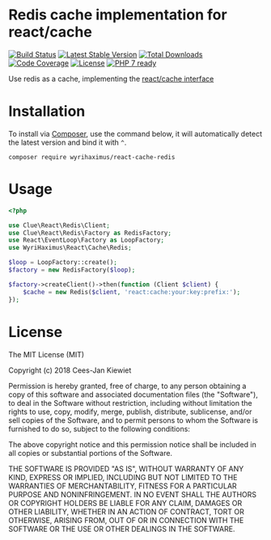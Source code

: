 # Redis cache implementation for react/cache

[![Build Status](https://travis-ci.com/WyriHaximus/reactphp-cache-redis.svg?branch=master)](https://travis-ci.com/WyriHaximus/reactphp-cache-redis)
[![Latest Stable Version](https://poser.pugx.org/WyriHaximus/react-cache-redis/v/stable.png)](https://packagist.org/packages/WyriHaximus/react-cache-redis)
[![Total Downloads](https://poser.pugx.org/WyriHaximus/react-cache-redis/downloads.png)](https://packagist.org/packages/WyriHaximus/react-cache-redis)
[![Code Coverage](https://scrutinizer-ci.com/g/WyriHaximus/reactphp-cache-redis/badges/coverage.png?b=master)](https://scrutinizer-ci.com/g/WyriHaximus/reactphp-cache-redis/?branch=master)
[![License](https://poser.pugx.org/WyriHaximus/react-cache-redis/license.png)](https://packagist.org/packages/WyriHaximus/react-cache-redis)
[![PHP 7 ready](http://php7ready.timesplinter.ch/WyriHaximus/reactphp-cache-redis/badge.svg)](https://travis-ci.org/WyriHaximus/reactphp-cache-redis)

Use redis as a cache, implementing the [react/cache interface](https://github.com/reactphp/cache)

# Installation

To install via [Composer](http://getcomposer.org/), use the command below, it will automatically detect the latest version and bind it with `^`.

```
composer require wyrihaximus/react-cache-redis 
```

# Usage

```php
<?php

use Clue\React\Redis\Client;
use Clue\React\Redis\Factory as RedisFactory;
use React\EventLoop\Factory as LoopFactory;
use WyriHaximus\React\Cache\Redis;

$loop = LoopFactory::create();
$factory = new RedisFactory($loop);

$factory->createClient()->then(function (Client $client) {
    $cache = new Redis($client, 'react:cache:your:key:prefix:');
});
```

# License

The MIT License (MIT)

Copyright (c) 2018 Cees-Jan Kiewiet

Permission is hereby granted, free of charge, to any person obtaining a copy
of this software and associated documentation files (the "Software"), to deal
in the Software without restriction, including without limitation the rights
to use, copy, modify, merge, publish, distribute, sublicense, and/or sell
copies of the Software, and to permit persons to whom the Software is
furnished to do so, subject to the following conditions:

The above copyright notice and this permission notice shall be included in all
copies or substantial portions of the Software.

THE SOFTWARE IS PROVIDED "AS IS", WITHOUT WARRANTY OF ANY KIND, EXPRESS OR
IMPLIED, INCLUDING BUT NOT LIMITED TO THE WARRANTIES OF MERCHANTABILITY,
FITNESS FOR A PARTICULAR PURPOSE AND NONINFRINGEMENT. IN NO EVENT SHALL THE
AUTHORS OR COPYRIGHT HOLDERS BE LIABLE FOR ANY CLAIM, DAMAGES OR OTHER
LIABILITY, WHETHER IN AN ACTION OF CONTRACT, TORT OR OTHERWISE, ARISING FROM,
OUT OF OR IN CONNECTION WITH THE SOFTWARE OR THE USE OR OTHER DEALINGS IN THE
SOFTWARE.
